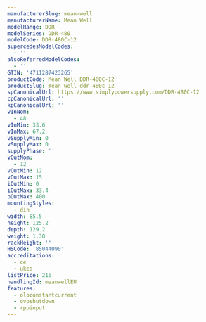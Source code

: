 ```yaml
---
manufacturerSlug: mean-well
manufacturerName: Mean Well
modelRange: DDR
modelSeries: DDR-480
modelCode: DDR-480C-12
supercedesModelCodes:
  - ''
alsoReferredModelCodes:
  - ''
GTIN: '4711287423265'
productCode: Mean Well DDR-480C-12
productSlug: mean-well-ddr-480c-12
spCanonicalUrl: https://www.simplypowersupply.com/DDR-480C-12
cpCanonicalUrl: ''
kpCanonicalUrl: ''
vInNom:
  - 48
vInMin: 33.6
vInMax: 67.2
vSupplyMin: 0
vSupplyMax: 0
supplyPhase: ''
vOutNom:
  - 12
vOutMin: 12
vOutMax: 15
iOutMin: 0
iOutMax: 33.4
pOutMax: 400
mountingStyles:
  - din
width: 85.5
height: 125.2
depth: 129.2
weight: 1.38
rackHeight: ''
HSCode: '85044090'
accreditations:
  - ce
  - ukca
listPrice: 216
handlingId: meanwellEU
features:
  - olpconstantcurrent
  - ovpshutdown
  - rppinput
---
```

